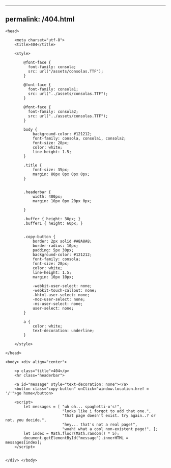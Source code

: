 
---
permalink: /404.html
---

<html>
	
	<head>
		
		<meta charset="utf-8">		
		<title>404</title>
		
		<style>
	
			@font-face {
			  font-family: consola;
			  src: url("/assets/consolas.TTF");
			}

			@font-face {
			  font-family: consola1;
			  src: url("../assets/consolas.TTF");
			}

			@font-face {
			  font-family: consola2;
			  src: url("../assets/consolas.TTF");
			}

			body {
				background-color: #121212;
				font-family: consola, consola1, consola2;
				font-size: 28px;
				color: white;
				line-height: 1.5;
			}

			.title {
				font-size: 35px;
				margin: 80px 0px 0px 0px;
			}


			.headerbar {
				width: 400px;
				margin: 10px 0px 20px 0px;

			}

			.buffer { height: 30px; }
			.buffer1 { height: 60px; }

			
			.copy-button {
				border: 2px solid #A8A8A8;
				border-radius: 10px; 
				padding: 5px 30px;
				background-color: #121212;
				font-family: consola;
				font-size: 28px;
				color: white;
				line-height: 1.5;
				margin: 10px 10px;

				-webkit-user-select: none;
				-webkit-touch-callout: none;
				-khtml-user-select: none;
				-moz-user-select: none;
				-ms-user-select: none;
				user-select: none;
			}
			
			a {
				color: white;
				text-decoration: underline;
			}
		
		</style>	
		
	</head>

	<body> <div align="center">
	
		<p class="title">404</p>
		<hr class="headerbar">

		<a id="message" style="text-decoration: none"></a>
		<button class="copy-button" onClick="window.location.href = '/'">go home</button>
		
		<script>
			let messages = [ "uh oh... spaghetti-o's!", 
							 "looks like i forgot to add that one.", 
							 "that page doesn't exist. try again..? or not. you decide.",
						     "hey... that's not a real page!", 
						   	 "woah! what a cool non-existent page!", ];
			let index = Math.floor(Math.random() * 5);
			document.getElementById("message").innerHTML = messages[index];
		</script>
		
		
	</div> </body>
</html>